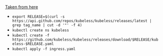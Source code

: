 [Taken from here](https://kubeless.io/docs/quick-start/)

 - `export RELEASE=$(curl -s https://api.github.com/repos/kubeless/kubeless/releases/latest | grep tag_name | cut -d '"' -f 4)`
 - `kubectl create ns kubeless`
 - `kubectl create -f https://github.com/kubeless/kubeless/releases/download/$RELEASE/kubeless-$RELEASE.yaml`
 - `kubectl apply -f ingress.yaml`